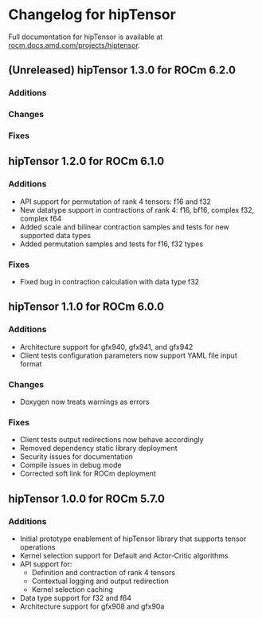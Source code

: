 # Changelog for hipTensor

Full documentation for hipTensor is available at [rocm.docs.amd.com/projects/hiptensor](https://rocm.docs.amd.com/projects/hipTensor/en/latest/index.html).

## (Unreleased) hipTensor 1.3.0 for ROCm 6.2.0

### Additions

### Changes

### Fixes

## hipTensor 1.2.0 for ROCm 6.1.0

### Additions

* API support for permutation of rank 4 tensors: f16 and f32
* New datatype support in contractions of rank 4: f16, bf16, complex f32, complex f64
* Added scale and bilinear contraction samples and tests for new supported data types
* Added permutation samples and tests for f16, f32 types

### Fixes

* Fixed bug in contraction calculation with data type f32

## hipTensor 1.1.0 for ROCm 6.0.0

### Additions

* Architecture support for gfx940, gfx941, and gfx942
* Client tests configuration parameters now support YAML file input format

### Changes

* Doxygen now treats warnings as errors

### Fixes

* Client tests output redirections now behave accordingly
* Removed dependency static library deployment
* Security issues for documentation
* Compile issues in debug mode
* Corrected soft link for ROCm deployment

## hipTensor 1.0.0 for ROCm 5.7.0

### Additions

* Initial prototype enablement of hipTensor library that supports tensor operations
* Kernel selection support for Default and Actor-Critic algorithms
* API support for:
  * Definition and contraction of rank 4 tensors
  * Contextual logging and output redirection
  * Kernel selection caching
* Data type support for f32 and f64
* Architecture support for gfx908 and gfx90a
